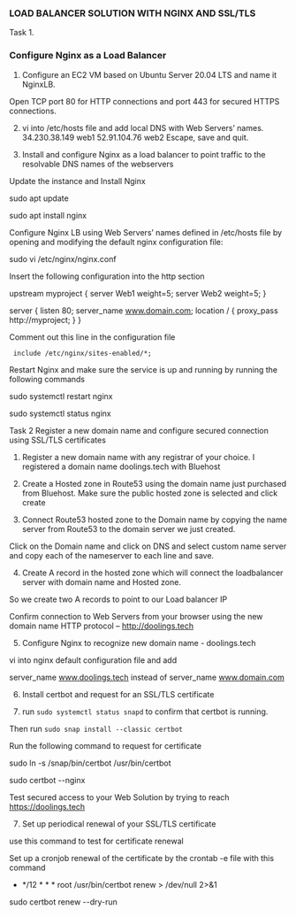 ### LOAD BALANCER SOLUTION WITH NGINX AND SSL/TLS

Task 1.
### Configure Nginx as a Load Balancer

1. Configure an EC2 VM based on Ubuntu Server 20.04 LTS and name it NginxLB.

 Open TCP port 80 for HTTP connections and port 443 for secured HTTPS connections.

 2. vi into /etc/hosts file and add  local DNS with Web Servers’ names.
  34.230.38.149 web1
  52.91.104.76 web2
  Escape, save and quit.

  3. Install and configure Nginx as a load balancer to point traffic to the resolvable DNS names of the webservers

Update the instance and Install Nginx

sudo apt update

sudo apt install nginx


Configure Nginx LB using Web Servers’ names defined in /etc/hosts file by opening and modifying the default nginx configuration file:

sudo vi /etc/nginx/nginx.conf

Insert the following configuration into the http section 

 upstream myproject {
    server Web1 weight=5;
    server Web2 weight=5;
  }

server {
    listen 80;
    server_name www.domain.com;
    location / {
      proxy_pass http://myproject;
    }
  }

Comment out this line in the configuration file

     include /etc/nginx/sites-enabled/*;

Restart Nginx and make sure the service is up and running by running the following commands 

sudo systemctl restart nginx

sudo systemctl status nginx

Task 2
Register a new domain name and configure secured connection using SSL/TLS certificates

1. Register a new domain name with any registrar of your choice. I registered a domain name doolings.tech with Bluehost

2. Create a Hosted zone in Route53 using the domain name just purchased from Bluehost.
Make sure the public hosted zone is selected and click create
3. Connect Route53 hosted zone to the Domain name by copying the name server from Route53 to the domain server we just created.

Click on the Domain name and click on DNS and select custom name server and copy each of the nameserver to each line and save.

4. Create A record in the hosted zone which will connect the loadbalancer server with domain name and Hosted zone.

So we create two A records to point to our Load balancer IP

Confirm connection  to Web Servers from your browser using the new domain name HTTP protocol – http://doolings.tech

5. Configure Nginx to recognize new domain name - doolings.tech

vi into nginx default configuration file and add

 server_name www.doolings.tech instead of server_name www.domain.com

 6. Install certbot and request for an SSL/TLS certificate

 1. run `sudo systemctl status snapd` to confirm that certbot is running. 

 Then run `sudo snap install --classic certbot`

 Run the following command to request for certificate

 sudo ln -s /snap/bin/certbot /usr/bin/certbot

sudo certbot --nginx

Test secured access to your Web Solution by trying to reach 
https://doolings.tech


7. Set up periodical renewal of your SSL/TLS certificate

use this command to test for certificate renewal

Set up a cronjob renewal of the certificate by the crontab -e file with this command

* */12 * * *   root /usr/bin/certbot renew > /dev/null 2>&1


sudo certbot renew --dry-run



